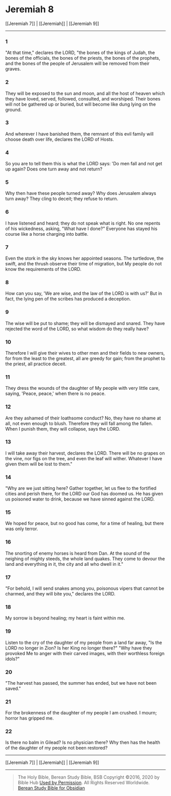 # Jeremiah 8

[[Jeremiah 7]] | [[Jeremiah]] | [[Jeremiah 9]]

---

### 1
"At that time," declares the LORD, "the bones of the kings of Judah, the bones of the officials, the bones of the priests, the bones of the prophets, and the bones of the people of Jerusalem will be removed from their graves.

### 2
They will be exposed to the sun and moon, and all the host of heaven which they have loved, served, followed, consulted, and worshiped. Their bones will not be gathered up or buried, but will become like dung lying on the ground.

### 3
And wherever I have banished them, the remnant of this evil family will choose death over life, declares the LORD of Hosts.

### 4
So you are to tell them this is what the LORD says: 'Do men fall and not get up again? Does one turn away and not return?

### 5
Why then have these people turned away? Why does Jerusalem always turn away? They cling to deceit; they refuse to return.

### 6
I have listened and heard; they do not speak what is right. No one repents of his wickedness, asking, "What have I done?" Everyone has stayed his course like a horse charging into battle.

### 7
Even the stork in the sky knows her appointed seasons. The turtledove, the swift, and the thrush observe their time of migration, but My people do not know the requirements of the LORD.

### 8
How can you say, 'We are wise, and the law of the LORD is with us?' But in fact, the lying pen of the scribes has produced a deception.

### 9
The wise will be put to shame; they will be dismayed and snared. They have rejected the word of the LORD, so what wisdom do they really have?

### 10
Therefore I will give their wives to other men and their fields to new owners, for from the least to the greatest, all are greedy for gain; from the prophet to the priest, all practice deceit.

### 11
They dress the wounds of the daughter of My people with very little care, saying, 'Peace, peace,' when there is no peace.

### 12
Are they ashamed of their loathsome conduct? No, they have no shame at all, not even enough to blush. Therefore they will fall among the fallen. When I punish them, they will collapse, says the LORD.

### 13
I will take away their harvest, declares the LORD. There will be no grapes on the vine, nor figs on the tree, and even the leaf will wither. Whatever I have given them will be lost to them."

### 14
"Why are we just sitting here? Gather together, let us flee to the fortified cities and perish there, for the LORD our God has doomed us. He has given us poisoned water to drink, because we have sinned against the LORD.

### 15
We hoped for peace, but no good has come, for a time of healing, but there was only terror.

### 16
The snorting of enemy horses is heard from Dan. At the sound of the neighing of mighty steeds, the whole land quakes. They come to devour the land and everything in it, the city and all who dwell in it."

### 17
"For behold, I will send snakes among you, poisonous vipers that cannot be charmed, and they will bite you," declares the LORD.

### 18
My sorrow is beyond healing; my heart is faint within me.

### 19
Listen to the cry of the daughter of my people from a land far away, "Is the LORD no longer in Zion? Is her King no longer there?" "Why have they provoked Me to anger with their carved images, with their worthless foreign idols?"

### 20
"The harvest has passed, the summer has ended, but we have not been saved."

### 21
For the brokenness of the daughter of my people I am crushed. I mourn; horror has gripped me.

### 22
Is there no balm in Gilead? Is no physician there? Why then has the health of the daughter of my people not been restored?

---

[[Jeremiah 7]] | [[Jeremiah]] | [[Jeremiah 9]]

---

> The Holy Bible, Berean Study Bible, BSB
> Copyright &copy;2016, 2020 by Bible Hub
> [Used by Permission](https://berean.bible/terms.htm). All Rights Reserved Worldwide.
> [Berean Study Bible for Obsidian](https://github.com/gapmiss/berean-study-bible-for-obsidian)</small>

